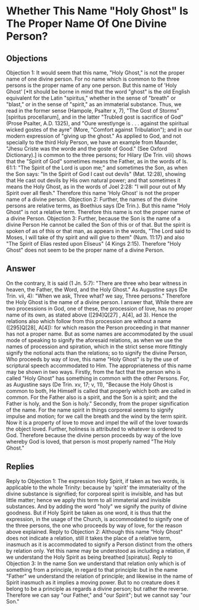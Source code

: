 # Whether This Name "Holy Ghost" Is The Proper Name Of One Divine Person?
## Objections
Objection 1: It would seem that this name, "Holy Ghost," is not the proper name of one divine person. For no name which is common to the three persons is the proper name of any one person. But this name of 'Holy Ghost' [*It should be borne in mind that the word "ghost" is the old English equivalent for the Latin "spiritus," whether in the sense of "breath" or "blast," or in the sense of "spirit," as an immaterial substance. Thus, we read in the former sense (Hampole, Psalter x, 7), "The Gost of Storms" [spiritus procellarum], and in the latter "Trubled gost is sacrifice of God" (Prose Psalter, A.D. 1325), and "Oure wrestlynge is . . . against the spiritual wicked gostes of the ayre" (More, "Comfort against Tribulation"); and in our modern expression of "giving up the ghost." As applied to God, and not specially to the third Holy Person, we have an example from Maunder, "Jhesu Criste was the worde and the goste of Good." (See Oxford Dictionary).] is common to the three persons; for Hilary (De Trin. viii) shows that the "Spirit of God" sometimes means the Father, as in the words of Is. 61:1: "The Spirit of the Lord is upon me;" and sometimes the Son, as when the Son says: "In the Spirit of God I cast out devils" (Mat. 12:28), showing that He cast out devils by His own natural power; and that sometimes it means the Holy Ghost, as in the words of Joel 2:28: "I will pour out of My Spirit over all flesh." Therefore this name 'Holy Ghost' is not the proper name of a divine person.
Objection 2: Further, the names of the divine persons are relative terms, as Boethius says (De Trin.). But this name "Holy Ghost" is not a relative term. Therefore this name is not the proper name of a divine Person.
Objection 3: Further, because the Son is the name of a divine Person He cannot be called the Son of this or of that. But the spirit is spoken of as of this or that man, as appears in the words, "The Lord said to Moses, I will take of thy spirit and will give to them" (Num. 11:17) and also "The Spirit of Elias rested upon Eliseus" (4 Kings 2:15). Therefore "Holy Ghost" does not seem to be the proper name of a divine Person.
## Answer
On the contrary, It is said (1 Jn. 5:7): "There are three who bear witness in heaven, the Father, the Word, and the Holy Ghost." As Augustine says (De Trin. vii, 4): "When we ask, Three what? we say, Three persons." Therefore the Holy Ghost is the name of a divine person.
I answer that, While there are two processions in God, one of these, the procession of love, has no proper name of its own, as stated above ([294]Q[27] , A[4], ad 3). Hence the relations also which follow from this procession are without a name ([295]Q[28], A[4]): for which reason the Person proceeding in that manner has not a proper name. But as some names are accommodated by the usual mode of speaking to signify the aforesaid relations, as when we use the names of procession and spiration, which in the strict sense more fittingly signify the notional acts than the relations; so to signify the divine Person, Who proceeds by way of love, this name "Holy Ghost" is by the use of scriptural speech accommodated to Him. The appropriateness of this name may be shown in two ways. Firstly, from the fact that the person who is called "Holy Ghost" has something in common with the other Persons. For, as Augustine says (De Trin. xv, 17; v, 11), "Because the Holy Ghost is common to both, He Himself is called that properly which both are called in common. For the Father also is a spirit, and the Son is a spirit; and the Father is holy, and the Son is holy." Secondly, from the proper signification of the name. For the name spirit in things corporeal seems to signify impulse and motion; for we call the breath and the wind by the term spirit. Now it is a property of love to move and impel the will of the lover towards the object loved. Further, holiness is attributed to whatever is ordered to God. Therefore because the divine person proceeds by way of the love whereby God is loved, that person is most properly named "The Holy Ghost."
## Replies
Reply to Objection 1: The expression Holy Spirit, if taken as two words, is applicable to the whole Trinity: because by 'spirit' the immateriality of the divine substance is signified; for corporeal spirit is invisible, and has but little matter; hence we apply this term to all immaterial and invisible substances. And by adding the word "holy" we signify the purity of divine goodness. But if Holy Spirit be taken as one word, it is thus that the expression, in the usage of the Church, is accommodated to signify one of the three persons, the one who proceeds by way of love, for the reason above explained.
Reply to Objection 2: Although this name "Holy Ghost" does not indicate a relation, still it takes the place of a relative term, inasmuch as it is accommodated to signify a Person distinct from the others by relation only. Yet this name may be understood as including a relation, if we understand the Holy Spirit as being breathed [spiratus].
Reply to Objection 3: In the name Son we understand that relation only which is of something from a principle, in regard to that principle: but in the name "Father" we understand the relation of principle; and likewise in the name of Spirit inasmuch as it implies a moving power. But to no creature does it belong to be a principle as regards a divine person; but rather the reverse. Therefore we can say "our Father," and "our Spirit"; but we cannot say "our Son."